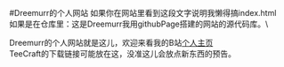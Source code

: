 #Dreemurr的个人网站
如果你在网站里看到这段文字说明我懒得搞index.html\
如果是在仓库里：这是Dreemurr我用githubPage搭建的网站的源代码库。\

Dreemurr的个人网站就是这儿，欢迎来看我的B站[个人主页](https://space.bilibili.com/431064862)\
TeeCraft的下载链接可能放在这，没准这儿会放点新东西的预告。
